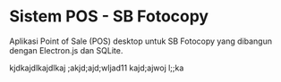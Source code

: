 # Sistem POS -  ﻿SB Fotocopy

Aplikasi Point of Sale (POS) desktop untuk SB Fotocopy yang dibangun dengan Electron.js dan SQLite.

kjdkajdlkajdlkaj
;akjd;ajd;wljad11
kajd;ajwoj l;;ka
